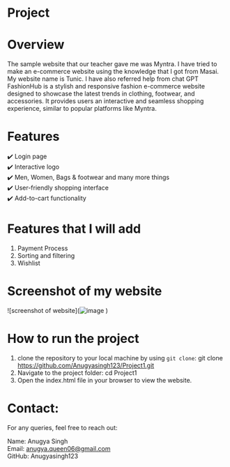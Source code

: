 # **Project**
# **Overview**
The sample website that our teacher gave me was Myntra.
I have tried to make an e-commerce website using the knowledge that I got from Masai.
My website name is Tunic.
I have also referred help from chat GPT
FashionHub is a stylish and responsive fashion e-commerce website designed to showcase the latest trends in clothing, footwear, and accessories. It provides users an interactive and seamless shopping experience, similar to popular platforms like Myntra.

 # **Features**
✔️ Login page<br/>
✔️ Interactive logo<br/>
✔️ Men, Women, Bags & footwear and many more things<br/>
✔️ User-friendly shopping interface<br/>
✔️ Add-to-cart functionality<br/>


# **Features that I will add**
1) Payment Process<br/>
2) Sorting and filtering<br/>
3) Wishlist<br/>


# **Screenshot of my website**
![screenshot of website](![image](![image](https://github.com/user-attachments/assets/79b2eb29-415e-4f18-a42a-b2a59ec394d8.png)
)
)

# **How to run the project**
1) clone the repository to your local machine by using `git clone`:
   git clone https://github.com/Anugyasingh123/Project1.git
2) Navigate to the project folder:
   cd Project1
3) Open the index.html file in your browser to view the website.


# **Contact**:
For any queries, feel free to reach out:<br/>

Name: Anugya Singh<br/>
Email: anugya.queen06@gmail.com<br/>
GitHub: Anugyasingh123<br/>



